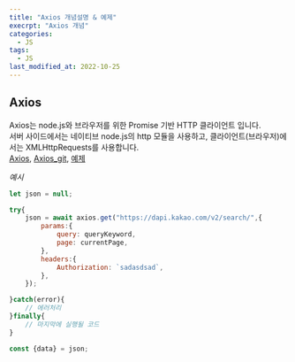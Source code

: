 ```yaml
---
title: "Axios 개념설명 & 예제"
execrpt: "Axios 개념"
categories:
  - JS
tags:
  - JS
last_modified_at: 2022-10-25
---
```

## Axios
Axios는 node.js와 브라우저를 위한 Promise 기반 HTTP 클라이언트 입니다.  
서버 사이드에서는 네이티브 node.js의 http 모듈을 사용하고, 클라이언트(브라우저)에서는 XMLHttpRequests를 사용합니다.  
[Axios](https://axios-http.com/kr/docs/intro), [Axios_git](https://github.com/axios/axios), [예제](https://axios-http.com/kr/docs/example)  
  
*예시*
```js
let json = null;

try{
    json = await axios.get("https://dapi.kakao.com/v2/search/",{
        params:{
            query: queryKeyword,
            page: currentPage,
        },
        headers:{
            Authorization: `sadasdsad`,
        },
    });

}catch(error){
    // 에러처리
}finally{
    // 마지막에 실행될 코드
}

const {data} = json;

```